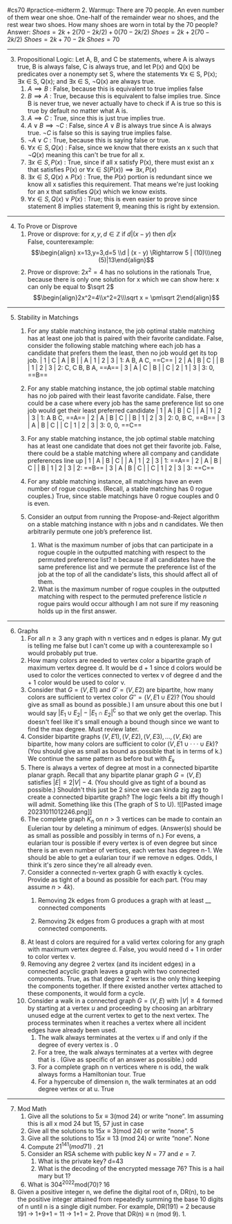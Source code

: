 #cs70 #practice-midterm
2. Warmup: There are 70 people. An even number of them wear one shoe. One-half of the remainder wear no shoes, and the rest wear two shoes. How many shoes are worn in total by the 70 people?
	Answer: 
			 $Shoes = 2k + 2(70-2k/2) + 0(70-2k/2)$
			$Shoes = 2k + 2(70-2k/2)$
			$Shoes = 2k + 70 - 2k$
			$Shoes = 70$
____
 3.  Propositional Logic: Let A, B, and C be statements, where A is always true, B is always false, C is always true, and let P(x) and Q(x) be predicates over a nonempty set S, where the statements ∀x ∈ S, P(x); ∃x ∈ S, Q(x); and ∃x ∈ S, ¬Q(x) are always true.
	 1.  $A \implies B$ : 
		 False, because this is equivalent to true implies false
	 2. $B \implies A$ : 
		 True, because this is equivalent to false implies true. Since B is never true, we never actually have to check if A is true so this is true by default no matter what A is.
	 3. $A \implies C$ : 
		 True, since this is just true implies true.
	 4. $A\vee B\implies\neg C$ : 
		 False, since $A\vee B$ is always true since A is always true. $\neg C$ is false so this is saying true implies false.
	 5. $\neg A \vee C$ : 
		 True, because this is saying false or true.
	 6. $\forall x \in S, Q(x)$ : 
		 False, since we know that there exists an x such that $\neg Q(x)$ meaning this can't be true for all x.
	 7. $\exists x \in S,P(x)$ : 
		 True, since if all x satisfy P(x), there must exist an x that satisfies P(x) or $\forall x \in S(P(x)) \implies \exists x,P(x)$
	 8. $\exists x \in S, Q(x) \wedge P(x)$ : 
		 True, the $P(x)$ portion is redundant since we know all x satisfies this requirement. That means we're just looking for an x that satisfies $Q(x)$ which we know exists.
	 9. $\forall x \in S, Q(x) \vee P(x)$ : 
		 True; this is even easier to prove since statement 8 implies statement 9, meaning this is right by extension.
____
 4. To Prove or Disprove
	 1. Prove or disprove: for $x,y,d \in \mathbb{Z}$ if $d | (x-y)$ then $d | x$  
		 False, counterexample: $$\begin{align} x=13,y=3,d=5 \\d | (x - y) \Rightarrow 5 | (10)\\\neg (5)|13\end{align}$$
	2. Prove or disprove:  $2x^2=4$ has no solutions in the rationals
		True, because there is only one solution for x which we can show here: x can only be equal to $\sqrt 2$ $$\begin{align}2x^2=4\\x^2=2\\\sqrt x = \pm\sqrt 2\end{align}$$
____
 5. Stability in Matchings
	 1. For any stable matching instance, the job optimal stable matching has at least one job that is paired with their favorite candidate. 
		  False, consider the following stable matching where each job has a   candidate that prefers them the least, then no job would get its top job.
		    | 1   | C   | A   | B   |              | A   | 1   | 2   | 3   |          1:    A B, A C, ==C==
		    | 2   | A   | B   | C   |              | B   | 1   | 2   | 3   |         2: C, C B, B A, ==A==
		    | 3   | A  | C   | B   |              | C   | 2   | 1    | 3   |          3: 0, ==B==
		    
	 2. For any stable matching instance, the job optimal stable matching has no job paired with their least favorite candidate.
		False, there could be a case where every job has the same preference list so one job would get their least preferred candidate
		     | 1   | A   | B   | C   |              | A   | 1   | 2   | 3   |          1:    A B C, ==A==
		     | 2   | A   | B   | C   |              | B   | 1   | 2   | 3   |         2: 0, B C, ==B==
		     | 3   | A  | B   | C   |               | C   | 1   | 2    | 3   |          3: 0, 0, ==C==
	 3. For any stable matching instance, the job optimal stable matching has at least one candidate that does not get their favorite job.
		  False, there could be a stable matching where all company and candidate preferences line up
                   | 1   | A   | B   | C   |              | A   | 1   | 2   | 3   |          1:    ==A==
		    | 2   | A   | B   | C   |              | B   | 1   | 2   | 3   |         2:  ==B==
		    | 3   | A   |  B  | C   |              | C   | 1   | 2   | 3   |          3:  ==C==
	 4. For any stable matching instance, all matchings have an even number of rogue couples. (Recall, a stable matching has 0 rogue couples.)
		  True, since stable matchings have 0 rogue couples and 0 is even.
	 5. Consider an output from running the Propose-and-Reject algorithm on a stable matching instance with n jobs and n candidates. We then arbitrarily permute one job’s preference list.
		 1. What is the maximum number of jobs that can participate in a rogue couple in the outputted matching with respect to the permuted preference list?
			   n because if all candidates have the same preference  list and we permute the preference list of the job at the top of all the candidate's lists, this should affect all of them.
		 2. What is the maximum number of rogue couples in the outputted matching with respect to the permuted preference listicle
			   $n$ rogue pairs would occur although I am not sure if my reasoning holds up in the first answer. 
____   
 6. Graphs
	 1. For all $n \geq 3$  any graph with n vertices and n edges is planar.
			  My gut is telling me false but I can't come up with a counterexample so I would probably put true.
	  2. How many colors are needed to vertex color a bipartite graph of maximum vertex degree d.
			  It would be d + 1 since d colors would be used to color the vertices connected to vertex v of degree d and the + 1 color would be used to color v.
	  3. Consider that $G = (V,E1)$ and $G′ = (V,E2)$ are bipartite, how many colors are sufficient to vertex color $G′′ = (V,E1 ∪E2)?$ (You should give as small as bound as possible.)
			I am unsure about this one but I would say $|E_1 \cup E_2| - |E_1 \cap E_2|^\complement$ so that we only get the overlap. This doesn't feel like it's small enough a bound though  since we want to find the max degree. Must review later.
	  4. Consider bipartite graphs $(V,E1),(V,E2),(V,E3),...,(V,Ek)$ are bipartite, how many colors are sufficient to color $(V,E1 ∪ ··· ∪ Ek)?$ (You should give as small as bound as possible that is in terms of k.)
			  We continue the same pattern as before but with $E_k$ 	  
	  5.   There is always a vertex of degree at most in a connected bipartite planar graph. Recall that any bipartite planar graph $G = (V,E)$ satisfies $|E| ≤ 2|V|−4$. (You should give as tight of a bound as possible.)
			Shouldn't this just be 2 since we can kinda zig zag to create a connected bipartite graph? The logic feels a bit iffy though I will admit. Something like this (The graph of S to U). 
			![[Pasted image 20231011012246.png]]
	  6.   The complete graph $K_n$ on $n > 3$ vertices can be made to contain an Eulerian tour by deleting a minimum of edges. (Answer(s) should be as small as possible and possibly in terms of n.)
			  For evens, a eularian tour is possible if every vertex is of even degree but since there is an even number of vertices, each vertex has degree n-1. We should be able to get a eularian tour if we remove n edges. Odds, I think it's zero since  they're all already even.
	  7. Consider a connected n-vertex graph G with exactly k cycles. Provide as tight of a bound as possible for each part. (You may assume $n > 4k$).
		  1. Removing 2k edges from G produces a graph with at least __ connected components
				  
		  1. Removing 2k edges from G produces a graph with at most connected components.
	  8. At least d colors are required for a valid vertex coloring for any graph with maximum vertex degree d.
			  False, you would need d + 1 in order to color vertex v.
	  9.  Removing any degree 2 vertex (and its incident edges) in a connected acyclic graph leaves a graph with two connected components.
			  True, as that degree 2 vertex is the only thing keeping the components together. If there existed another vertex attached to these components, it would form a cycle.
	  10. Consider a walk in a connected graph $G = (V,E)$ with $|V| ≥ 4$ formed by starting at a vertex $u$ and proceeding by choosing an arbitrary unused edge at the current vertex to get to the next vertex. The process terminates when it reaches a vertex where all incident edges have already been used.
		  1. The walk always terminates at the vertex u if and only if the degree of every vertex is .
				  0
		  2. For a tree, the walk always terminates at a vertex with degree that is . (Give as specific of an answer as possible.)
				  odd
		  3. For a complete graph on n vertices where n is odd, the walk always forms a Hamiltonian tour.
				  True
		  4. For a hypercube of dimension n, the walk terminates at an odd degree vertex or at u.
				  True
  ___
  7. Mod Math
	  1. Give all the solutions to $5x ≡ 3$(mod 24) or write “none”.
		  Im assuming this is all x mod 24 but 15, 57 just in case
	  2. Give all the solutions to $15x ≡ 3$(mod 24) or write “none”.
		  5
	  3. Give all the solutions to $15x ≡ 13$ (mod 24) or write “none”.
		  None
	  4. Compute $21^{141} (mod 71)$ .
		  21
	  5. Consider an RSA scheme with public key $N = 77$ and $e = 7$.
		  1. What is the private key?
			  d=43
		  2. What is the decoding of the encrypted message 76?
			  This is a hail mary but 1?
	  6. What is $304^{2022}$mod(70)?
		  16
8. Given a positive integer n, we define the digital root of n, DR(n), to be the positive integer attained from repeatedly summing the base 10 digits of n until n is a single digit number. For example, DR(191) = 2 because 191 → 1+9+1 = 11 → 1+1 = 2. Prove that DR(n) ≡ n (mod 9).
	1. 
